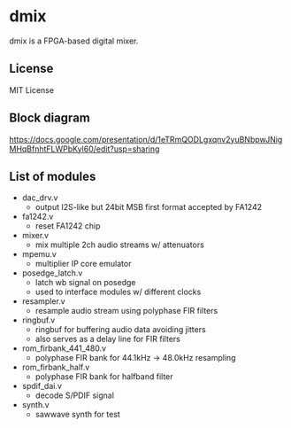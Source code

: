 # dmix

dmix is a FPGA-based digital mixer.

## License

MIT License

## Block diagram
https://docs.google.com/presentation/d/1eTRmQODLgxqnv2yuBNbpwJNigMHqBfnhtFLWPbKyl60/edit?usp=sharing

## List of modules

- dac_drv.v
    - output I2S-like but 24bit MSB first format accepted by FA1242
- fa1242.v
    - reset FA1242 chip
- mixer.v
    - mix multiple 2ch audio streams w/ attenuators
- mpemu.v
    - multiplier IP core emulator
- posedge_latch.v
    - latch wb signal on posedge
    - used to interface modules w/ different clocks
- resampler.v
    - resample audio stream using polyphase FIR filters
- ringbuf.v
    - ringbuf for buffering audio data avoiding jitters
    - also serves as a delay line for FIR filters
- rom_firbank_441_480.v
    - polyphase FIR bank for 44.1kHz -> 48.0kHz resampling
- rom_firbank_half.v
    - polyphase FIR bank for halfband filter
- spdif_dai.v
    - decode S/PDIF signal
- synth.v
    - sawwave synth for test
